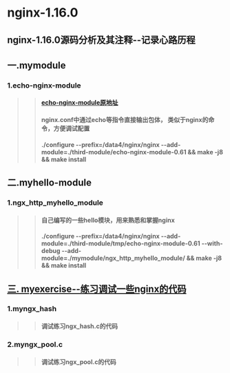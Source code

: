 
nginx-1.16.0
====
nginx-1.16.0源码分析及其注释--记录心路历程
----

## 一.mymodule<br>
### 1.echo-nginx-module<br>
>> ####  [echo-nginx-module原地址](https://github.com/openresty/echo-nginx-module)<br>
>> ####  nginx.conf中通过echo等指令直接输出包体， 类似于nginx的命令，方便调试配置
>> #### ./configure --prefix=/data4/nginx/nginx --add-module=./third-module/echo-nginx-module-0.61 && make -j8 && make install
 

## 二.myhello-module<br>
### 1.ngx_http_myhello_module<br>
>> #### 自己编写的一些hello模块，用来熟悉和掌握nginx
>> #### ./configure --prefix=/data4/nginx/nginx --add-module=./third-module/tmp/echo-nginx-module-0.61 --with-debug --add-module=./mymodule/ngx_http_myhello_module/  && make -j8 && make install


## [三. myexercise--练习调试一些nginx的代码](https://github.com/lotluck/nginx-1.16.0/tree/master/myexercise)<br>
### 1.myngx_hash<br>
>> #### 调试练习ngx_hash.c的代码

### 2.myngx_pool.c<br>
>> #### 调试练习ngx_pool.c的代码


